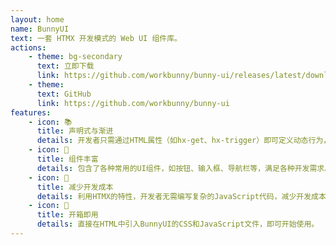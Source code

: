 ```yaml
---
layout: home
name: BunnyUI
text: 一套 HTMX 开发模式的 Web UI 组件库。
actions:
    - theme: bg-secondary
      text: 立即下载
      link: https://github.com/workbunny/bunny-ui/releases/latest/download/bunny.zip
    - theme: 
      text: GitHub
      link: https://github.com/workbunny/bunny-ui
features:
    - icon: 📚
      title: 声明式与渐进
      details: 开发者只需通过HTML属性（如hx-get、hx-trigger）即可定义动态行为，无需编写冗余JavaScript。
    - icon: 🎨
      title: 组件丰富
      details: 包含了各种常用的UI组件，如按钮、输入框、导航栏等，满足各种开发需求。
    - icon: 🔧
      title: 减少开发成本
      details: 利用HTMX的特性，开发者无需编写复杂的JavaScript代码，减少开发成本。
    - icon: 🚀
      title: 开箱即用
      details: 直接在HTML中引入BunnyUI的CSS和JavaScript文件，即可开始使用。
---
```

